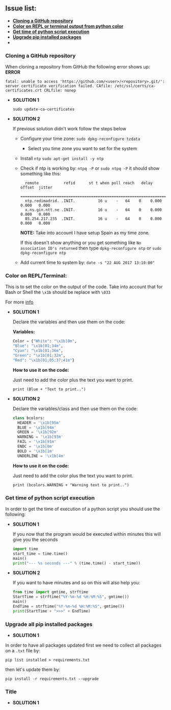
## Issue list:
  * **[Cloning a GitHub repository](#Cloning-a-GitHub-repository)**
  * **[Color on REPL or terminal output from python color](#Color-on-REPL/Terminal)**
  * **[Get time of python script execution](Get-time-of-python-script-execution)**
  * **[Upgrade pip installed packages](Upgrade-all-pip-installed-packages)**
  * **[]()**

###  Cloning a GitHub repository

When cloning a repository from GitHub the following error shows up:
**ERROR**
```
fatal: unable to access 'https://github.com/<user>/<repository>.git/': server certificate verification failed. CAfile: /etc/ssl/certs/ca-certificates.crt CRLfile: nonep
```

* **SOLUTION 1**

  `sudo update-ca-certificates`

* **SOLUTION 2**

  If previous solution didn't work follow the steps below
  * Configure your time zone:
    `sudo dpkg-reconfigure tzdata`
    * Select you time zone you want to set for the system
  * Install `ntp`
    `sudo apt-get install -y ntp`
  * Check if ntp is working by:
    `ntpq -P` or `sudo ntpq -P` it should show something like this:
    ```
      remote           refid      st t when poll reach   delay   offset  jitter
      ==============================================================================
      ntp.redimadrid. .INIT.          16 u    -   64    0    0.000    0.000   0.000
      x.ns.gin.ntt.ne .INIT.          16 u    -   64    0    0.000    0.000   0.000
      85.254.217.235  .INIT.          16 u    -   64    0    0.000    0.000   0.000
    ```
    **NOTE:** Take into account I have setup Spain as my time zone.

    If this doesn't show anything or you get something like `No association ID's returned` then type `dpkg-reconfigure ntp` or `sudo dpkg-reconfigure ntp`
  * Add current time to system by:
    `date -s "22 AUG 2017 13:10:00"`

###  Color on REPL/Terminal:

This is to set the color on the output of the code. Take into account that for Bash or Shell the `\x1b` should be replace with `\033`

For more [info](https://en.wikipedia.org/wiki/ANSI_escape_code)

* **SOLUTION 1**

  Declare the variables and then use them on the code:
  
  **Variables:**

  ```python
  Color = {"White": "\x1b[0m",
  "Blue": "\x1b[01;34m",
  "Cyan": "\x1b[01;36m",
  "Green": "\x1b[01;32m",
  "Red": "\x1b[01;05;37;41m"}
  ```
  **How to use it on the code:**
  
  Just need to add the color plus the text you want to print.
  ```
  print (Blue + "Text to print..")
  ```
* **SOLUTION 2**

  Declare the variables/class and then use them on the code:
  ```python
  class bcolors:
    HEADER = '\x1b[95m'
    BLUE = '\x1b[94m'
    GREEN = '\x1b[92m'
    WARNING = '\x1b[93m'
    FAIL = '\x1b[91m'
    ENDC = '\x1b[0m'
    BOLD = '\x1b[1m'
    UNDERLINE = '\x1b[4m'
  ```

  **How to use it on the code:**
  
  Just need to add the color plus the text you want to print.
  ```
  print (bcolors.WARNING + "Warning text to print..")
  ```

### Get time of python script execution

In order to get the time of execution of a python script you should use the following:

* **SOLUTION 1**

  If you now that the program would be executed within minutes this will give you the seconds

  ```python
  import time
  start_time = time.time()
  main()
  print("--- %s seconds ---" % (time.time() - start_time))
  ```

* **SOLUTION 2**

  If you want to have minutes and so on this will also help you:
  
  ```python
  from time import gmtime, strftime
  StartTime = strftime("%Y-%m-%d %H:%M:%S", gmtime())
  main()
  EndTime = strftime("%Y-%m-%d %H:%M:%S", gmtime())
  print(StartTime + ">>>" + EndTime)
  ```
  
### Upgrade all pip installed packages
  
  * **SOLUTION 1**
  
  In order to have all packages updated first we need to collect all packages on a `.txt` file by:
  ```
  pip list installed > requirements.txt
  ```
  
  then let's update them by:
  ```
  pip install -r requirements.txt --upgrade
  ```

### Title
  
  * **SOLUTION 1**
